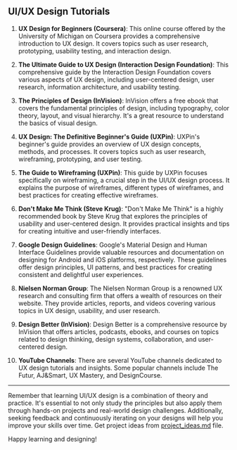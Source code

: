## UI/UX Design Tutorials

1. **UX Design for Beginners (Coursera)**: This online course offered by the University of Michigan on Coursera provides a comprehensive introduction to UX design. It covers topics such as user research, prototyping, usability testing, and interaction design.

2. **The Ultimate Guide to UX Design (Interaction Design Foundation)**: This comprehensive guide by the Interaction Design Foundation covers various aspects of UX design, including user-centered design, user research, information architecture, and usability testing.

3. **The Principles of Design (InVision)**: InVision offers a free ebook that covers the fundamental principles of design, including typography, color theory, layout, and visual hierarchy. It's a great resource to understand the basics of visual design.

4. **UX Design: The Definitive Beginner's Guide (UXPin)**: UXPin's beginner's guide provides an overview of UX design concepts, methods, and processes. It covers topics such as user research, wireframing, prototyping, and user testing.

5. **The Guide to Wireframing (UXPin)**: This guide by UXPin focuses specifically on wireframing, a crucial step in the UI/UX design process. It explains the purpose of wireframes, different types of wireframes, and best practices for creating effective wireframes.

6. **Don't Make Me Think (Steve Krug)**: "Don't Make Me Think" is a highly recommended book by Steve Krug that explores the principles of usability and user-centered design. It provides practical insights and tips for creating intuitive and user-friendly interfaces.

7. **Google Design Guidelines**: Google's Material Design and Human Interface Guidelines provide valuable resources and documentation on designing for Android and iOS platforms, respectively. These guidelines offer design principles, UI patterns, and best practices for creating consistent and delightful user experiences.

8. **Nielsen Norman Group**: The Nielsen Norman Group is a renowned UX research and consulting firm that offers a wealth of resources on their website. They provide articles, reports, and videos covering various topics in UX design, usability, and user research.

9. **Design Better (InVision)**: Design Better is a comprehensive resource by InVision that offers articles, podcasts, ebooks, and courses on topics related to design thinking, design systems, collaboration, and user-centered design.

10. **YouTube Channels**: There are several YouTube channels dedicated to UX design tutorials and insights. Some popular channels include The Futur, AJ&Smart, UX Mastery, and DesignCourse.

---

Remember that learning UI/UX design is a combination of theory and practice. It's essential to not only study the principles but also apply them through hands-on projects and real-world design challenges. Additionally, seeking feedback and continuously iterating on your designs will help you improve your skills over time. Get project ideas from [project_ideas.md](project_ideas.md) file.

Happy learning and designing!